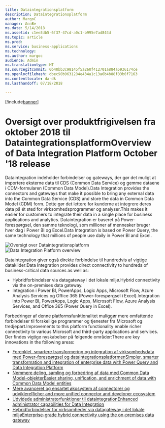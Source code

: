 ```yaml
---
title: Dataintegrationsplatform
description: Dataintegrationsplatform
author: MargoC
manager: AnnBe
ms.date: 5/14/2018
ms.assetid: c1ee3db5-6f37-47cd-a0c1-b995e7ad844d
ms.topic: article
ms.prod: 
ms.service: business-applications
ms.technology: 
ms.author: margoc
audience: Admin
ms.translationtype: HT
ms.sourcegitcommit: 0b40bb3c98145f5a260f412701a884a5936174ce
ms.openlocfilehash: dbec90b9631284e434a1c13a6b4b88f83b6f7163
ms.contentlocale: da-dk
ms.lasthandoff: 07/18/2018

---
```


[!include[banner](../../includes/banner.md)]

#  <a name="overview-of-data-integration-platform-october-18-release"></a><span data-ttu-id="a7372-103">Oversigt over produktfrigivelsen fra oktober 2018 til Dataintegrationsplatform</span><span class="sxs-lookup"><span data-stu-id="a7372-103">Overview of Data Integration Platform October '18 release</span></span>

<span data-ttu-id="a7372-104">Dataintegration indeholder forbindelser og gateways, der gør det muligt at importere eksterne data til CDS (Common Data Service) og gemme dataene i CDM-formularen (Common Data Model).</span><span class="sxs-lookup"><span data-stu-id="a7372-104">Data Integration provides the connectors and gateways that make it possible to bring any external data into the Common Data Service (CDS) and store the data in Common Data Model (CDM) form.</span></span> <span data-ttu-id="a7372-105">Dette gør det lettere for kunderne at integrere deres data på ét sted for virksomhedsprogrammer og analyser.</span><span class="sxs-lookup"><span data-stu-id="a7372-105">This makes it easier for customers to integrate their data in a single place for business applications and analytics.</span></span> <span data-ttu-id="a7372-106">Dataintegration er baseret på Power-forespørgsel, den samme teknologi, som millioner af mennesker bruger hver dag i Power BI og Excel.</span><span class="sxs-lookup"><span data-stu-id="a7372-106">Data Integration is based on Power Query, the same technology that millions of people use daily in Power BI and Excel.</span></span>

<span data-ttu-id="a7372-107">![Oversigt over Dataintegrationsplatform](media/data-integration-1.png "Dataintegrationsplatform")</span><span class="sxs-lookup"><span data-stu-id="a7372-107">![Data Integration Platform overview](media/data-integration-1.png "Data Integration platform")</span></span>

<span data-ttu-id="a7372-108">Dataintegration giver også direkte forbindelse til hundredvis af vigtige datakilder:</span><span class="sxs-lookup"><span data-stu-id="a7372-108">Data Integration provides direct connectivity to hundreds of business-critical data sources as well as:</span></span>

-   <span data-ttu-id="a7372-109">Hybridforbindelser via datagateway i det lokale miljø.</span><span class="sxs-lookup"><span data-stu-id="a7372-109">Hybrid connectivity via the on-premises data gateway.</span></span>
-   <span data-ttu-id="a7372-110">Integration i Power BI, PowerApps, Logic Apps, Microsoft Flow, Azure Analysis Services og Office 365 (Power-forespørgsel i Excel).</span><span class="sxs-lookup"><span data-stu-id="a7372-110">Integration into Power BI, PowerApps, Logic Apps, Microsoft Flow, Azure Analysis Services, and Office 365 (Power Query in Excel).</span></span>

<span data-ttu-id="a7372-111">Forbedringer af denne platformsfunktionalitet muliggør mere omfattende forbindelser til forskellige programmer og tjenester fra Microsoft og tredjepart.</span><span class="sxs-lookup"><span data-stu-id="a7372-111">Improvements to this platform functionality enable richer connectivity to various Microsoft and third-party applications and services.</span></span> <span data-ttu-id="a7372-112">Der findes vigtige nyskabelser på følgende områder:</span><span class="sxs-lookup"><span data-stu-id="a7372-112">There are key innovations in the following areas:</span></span>

-   [<span data-ttu-id="a7372-113">Forenklet, smartere transformering og integration af virksomhedsdata med Power-forespørgsel og dataintegrationsplatformen</span><span class="sxs-lookup"><span data-stu-id="a7372-113">Simpler, smarter transformation and integration of enterprise data with Power Query and Data Integration Platform</span></span>](1-power-query.md)
-   [<span data-ttu-id="a7372-114">Nemmere deling, samling og forbedring af data med Common Data Model-objekter</span><span class="sxs-lookup"><span data-stu-id="a7372-114">Easier sharing, unification, and enrichment of data with Common Data Model entities</span></span>](2-cdm.md)
-   [<span data-ttu-id="a7372-115">Mere avanceret og ensartet økosystem af connectorer og udviklere</span><span class="sxs-lookup"><span data-stu-id="a7372-115">Richer and more unified connector and developer ecosystem</span></span>](3-connector-ecosystem.md)
-   [<span data-ttu-id="a7372-116">Udvidede administratorfunktioner til dataintegration</span><span class="sxs-lookup"><span data-stu-id="a7372-116">Enhanced administrator capabilities for Data Integration</span></span>](4-data-integration-admin.md)
-   [<span data-ttu-id="a7372-117">Hybridforbindelser for virksomheder via datagateway i det lokale miljø</span><span class="sxs-lookup"><span data-stu-id="a7372-117">Enterprise-grade hybrid connectivity using the on-premises data gateway</span></span>](5-data-gateway.md)

